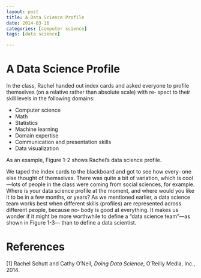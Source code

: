 ```yaml
---
layout: post
title: A Data Science Profile
date: 2014-03-16
categories: [computer science]
tags: [data science]

---
```


# A Data Science Profile
In the class, Rachel handed out index cards and asked everyone to profile themselves (on a relative rather than absolute scale) with re‐ spect to their skill levels in the following domains:
* Computer science
* Math
* Statistics
* Machine learning
* Domain expertise
* Communication and presentation skills
* Data visualization


As an example, Figure 1-2 shows Rachel’s data science profile.

We taped the index cards to the blackboard and got to see how every‐ one else thought of themselves. There was quite a bit of variation, which is cool—lots of people in the class were coming from social sciences, for example.Where is your data science profile at the moment, and where would you like it to be in a few months, or years?As we mentioned earlier, a data science team works best when different skills (profiles) are represented across different people, because no‐ body is good at everything. It makes us wonder if it might be more worthwhile to define a “data science team”—as shown in Figure 1-3— than to define a data scientist.
# References
[1] Rachel Schutt and Cathy O’Neil, *Doing Data Science*, O’Reilly Media, Inc., 2014.
